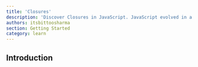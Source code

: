 ```yaml
---
title: 'Closures'
description: 'Discover Closures in JavaScript. JavaScript evolved in a very short time from callbacks to Promises, and Closures are useful because they let you associate data (the lexical environment) with a function that operates on that data'
authors: itsbittoosharma
section: Getting Started
category: learn
---
```


## Introduction


